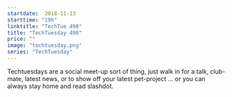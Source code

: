 ```yaml
---
startdate:  2018-11-13
starttime: "19h"
linktitle: "TechTue 498"
title: "TechTuesday 498"
price: ""
image: "techtuesday.png"
series: "TechTuesday"
---
```


Techtuesdays are a social meet-up sort of thing, just walk in for a talk, club-mate, latest news, or to show off your latest pet-project ... or you can always stay home and read slashdot.